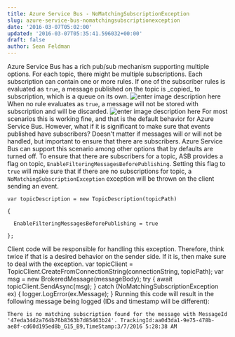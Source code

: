 ```yaml
---
title: Azure Service Bus - NoMatchingSubscriptionException
slug: azure-service-bus-nomatchingsubscriptionexception
date: '2016-03-07T05:02:00'
updated: '2016-03-07T05:35:41.596032+00:00'
draft: false
author: Sean Feldman
---
```

Azure Service Bus has a rich pub/sub mechanism supporting multiple options.
For each topic, there might be multiple subscriptions. Each subscription can contain one or more rules. If one of the subscriber rules is evaluated as `true`, a message published on the topic is \_copied\_ to subscription, which is a queue on its own.
![enter image description here][1]
When no rule evaluates as `true`, a message will not be stored with subscription and will be discarded.
![enter image description here][2]
For most scenarios this is working fine, and that is the default behavior for Azure Service Bus. However, what if it is significant to make sure that events published have subscribers? Doesn't matter if messages will or will not be handled, but important to ensure that there are subscribers. Azure Service Bus can support this scenario among other options that by defaults are turned off.
To ensure that there are subscribers for a topic, ASB provides a flag on topic, `EnableFilteringMessagesBeforePublishing`. Setting this flag to `true` will make sure that if there are no subscriptions for topic, a `NoMatchingSubscriptionException` exception will be thrown on the client sending an event.
```
var topicDescription = new TopicDescription(topicPath)
{
  EnableFilteringMessagesBeforePublishing = true
};
```
Client code will be responsible for handling this exception. Therefore, think twice if that is a desired behavior on the sender side. If it is, then make sure to deal with the exception.
var topicClient = TopicClient.CreateFromConnectionString(connectionString, topicPath);
var msg = new BrokeredMessage(messageBody);
try
{
await topicClient.SendAsync(msg);
}
catch (NoMatchingSubscriptionException ex)
{
logger.LogError(ex.Message);
}
Running this code will result in the following message being logged (IDs and timestamp will be different):
```
There is no matching subscription found for the message with MessageId '47eda34d2a764b76b8363b7d85463b24'. TrackingId:aa0d3da1-9e75-478b-ae8f-cd60d195ed8b_G15_B9,TimeStamp:3/7/2016 5:28:38 AM
```
[1]: https://aspblogs.blob.core.windows.net:443/media/sfeldman/2016/topic-subscription.png
[2]: https://aspblogs.blob.core.windows.net:443/media/sfeldman/2016/topic-subscription-empty.png

